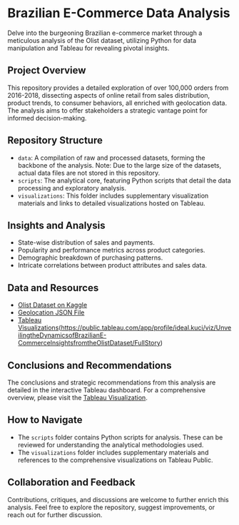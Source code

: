 # Brazilian E-Commerce Data Analysis

Delve into the burgeoning Brazilian e-commerce market through a meticulous analysis of the Olist dataset, utilizing Python for data manipulation and Tableau for revealing pivotal insights.

## Project Overview

This repository provides a detailed exploration of over 100,000 orders from 2016-2018, dissecting aspects of online retail from sales distribution, product trends, to consumer behaviors, all enriched with geolocation data. The analysis aims to offer stakeholders a strategic vantage point for informed decision-making.

## Repository Structure

- `data`: A compilation of raw and processed datasets, forming the backbone of the analysis. Note: Due to the large size of the datasets, actual data files are not stored in this repository.
- `scripts`: The analytical core, featuring Python scripts that detail the data processing and exploratory analysis.
- `visualizations`: This folder includes supplementary visualization materials and links to detailed visualizations hosted on Tableau.

## Insights and Analysis

- State-wise distribution of sales and payments.
- Popularity and performance metrics across product categories.
- Demographic breakdown of purchasing patterns.
- Intricate correlations between product attributes and sales data.

## Data and Resources

- [Olist Dataset on Kaggle](https://www.kaggle.com/olistbr/brazilian-ecommerce)
- [Geolocation JSON File](https://www.kaggle.com/datasets/thiagobodruk/brazil-geojson/data)
- [Tableau Visualizations](https://public.tableau.com/app/profile/ideal.kuci/viz/UnveilingtheDynamicsofBrazilianE-CommerceInsightsfromtheOlistDataset/IntroStory)(https://public.tableau.com/app/profile/ideal.kuci/viz/UnveilingtheDynamicsofBrazilianE-CommerceInsightsfromtheOlistDataset/FullStory)

## Conclusions and Recommendations

The conclusions and strategic recommendations from this analysis are detailed in the interactive Tableau dashboard. For a comprehensive overview, please visit the [Tableau Visualization](https://public.tableau.com/app/profile/ideal.kuci/viz/UnveilingtheDynamicsofBrazilianE-CommerceInsightsfromtheOlistDataset/IntroStory).

## How to Navigate

- The `scripts` folder contains Python scripts for analysis. These can be reviewed for understanding the analytical methodologies used.
- The `visualizations` folder includes supplementary materials and references to the comprehensive visualizations on Tableau Public.

## Collaboration and Feedback

Contributions, critiques, and discussions are welcome to further enrich this analysis. Feel free to explore the repository, suggest improvements, or reach out for further discussion.


